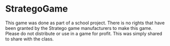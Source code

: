 # StrategoGame

This game was done as part of a school project.  There is no rights that have been granted by the Stratego game manufacturers to make this game.  Please do not distribute or use in a game for profit.  This was simply shared to share with the class.
